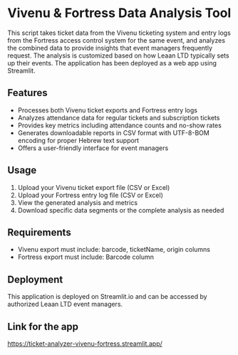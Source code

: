 # Vivenu & Fortress Data Analysis Tool

This script takes ticket data from the Vivenu ticketing system and entry logs from the Fortress access control system for the same event, and analyzes the combined data to provide insights that event managers frequently request. The analysis is customized based on how Leaan LTD typically sets up their events. The application has been deployed as a web app using Streamlit.

## Features

- Processes both Vivenu ticket exports and Fortress entry logs
- Analyzes attendance data for regular tickets and subscription tickets
- Provides key metrics including attendance counts and no-show rates
- Generates downloadable reports in CSV format with UTF-8-BOM encoding for proper Hebrew text support
- Offers a user-friendly interface for event managers

## Usage

1. Upload your Vivenu ticket export file (CSV or Excel)
2. Upload your Fortress entry log file (CSV or Excel)
3. View the generated analysis and metrics
4. Download specific data segments or the complete analysis as needed

## Requirements

- Vivenu export must include: barcode, ticketName, origin columns
- Fortress export must include: Barcode column

## Deployment

This application is deployed on Streamlit.io and can be accessed by authorized Leaan LTD event managers.

## Link for the app
https://ticket-analyzer-vivenu-fortress.streamlit.app/
